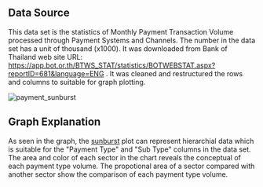 ## Data Source
This data set is the statistics of Monthly Payment Transaction Volume processed through Payment Systems and Channels. The number in the data set has a unit of thousand (x1000). It was downloaded from Bank of Thailand web site URL:  https://app.bot.or.th/BTWS_STAT/statistics/BOTWEBSTAT.aspx?reportID=681&language=ENG . It was cleaned and restructured the rows and columns to suitable for graph plotting. 

![payment_sunburst](https://github.com/kjirawat/DADS_tool/assets/158753919/d1c4020c-d41b-4ad1-8ac2-dea3463aaeb2)

## Graph Explanation
As seen in the graph, the [sunburst](https://plotly.com/python/sunburst-charts/) plot can represent hierarchial data which is suitable for the "Payment Type" and "Sub Type" columns in the data set. The area and color of each sector in the chart reveals the conceptual of each payment type volume. The propotional area of a sector compared with another sector show the comparison of each payment type volume.
